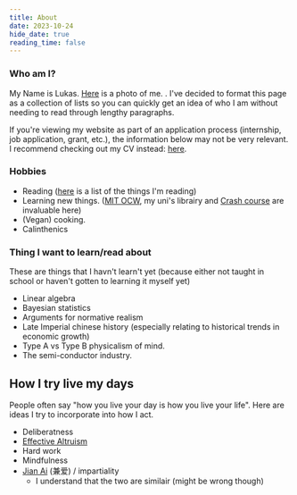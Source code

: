 ```yaml
---
title: About
date: 2023-10-24
hide_date: true
reading_time: false
---
```


### Who am I?
My Name is Lukas. [Here](/uploads/face_profile.jpg) is a photo of me.
. I've decided to format this page as a collection of lists so you can quickly get an idea of who I am without needing to read through lengthy paragraphs.

If you're viewing my website as part of an application process (internship, job application, grant, etc.), the information below may not be very relevant. I recommend checking out my CV instead: [here](/uploads/resume.pdf).

### Hobbies
* Reading ([here]() is a list of the things I'm reading)
* Learning new things. ([MIT OCW](https://ocw.mit.edu), my uni's librairy and [Crash course](https://thecrashcourse.com) are invaluable here)
* (Vegan) cooking.
* Calinthenics 

### Thing I want to learn/read about
These are things that I havn't learn't yet (because either not taught in school or haven't gotten to learning it myself yet)
* Linear algebra
* Bayesian statistics
* Arguments for normative realism
* Late Imperial chinese history (especially relating to historical trends in economic growth)
* Type A vs Type B physicalism of mind.
* The semi-conductor industry.

## How I try live my days
People often say "how you live your day is how you live your life". Here are ideas I try to incorporate into how I act.
* Deliberatness
* [Effective Altruism](https://www.effectivealtruism.org/articles/introduction-to-effective-altruism)
* Hard work
* Mindfulness
* [Jian Ai](https://www.britannica.com/topic/jianai) (兼爱) / impartiality
    * I understand that the two are similair (might be wrong though)
